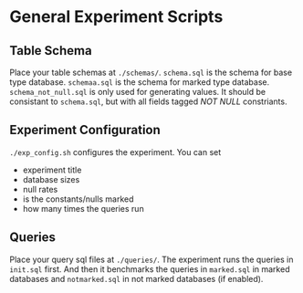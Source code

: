 # General Experiment Scripts

## Table Schema

Place your table schemas at ``./schemas/``. ``schema.sql`` is the schema for base type database. ``schemaa.sql`` is the schema for marked type database. ``schema_not_null.sql`` is only used for generating values. It should be consistant to ``schema.sql``, but with all fields tagged *NOT NULL* constriants.

## Experiment Configuration

``./exp_config.sh`` configures the experiment. You can set

- experiment title
- database sizes
- null rates
- is the constants/nulls marked
- how many times the queries run

## Queries

Place your query sql files at ``./queries/``. The experiment runs the queries in ``init.sql`` first. And then it benchmarks the queries in ``marked.sql`` in marked databases and ``notmarked.sql`` in not marked databases (if enabled).
